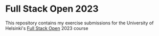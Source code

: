 # Full Stack Open 2023

This repository contains my exercise submissions for the University of Helsinki's [Full Stack Open](https://fullstackopen.com/en/) 2023 course
